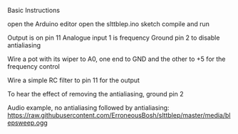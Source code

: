 Basic Instructions

open the Arduino editor
open the slttblep.ino sketch
compile and run

Output is on pin 11
Analogue input 1 is frequency
Ground pin 2 to disable antialiasing

Wire a pot with its wiper to A0, one end to GND and the other to +5 for the
frequency control

Wire a simple RC filter to pin 11 for the output

To hear the effect of removing the antialiasing, ground pin 2

Audio example, no antialiasing followed by antialiasing:
https://raw.githubusercontent.com/ErroneousBosh/slttblep/master/media/blepsweep.ogg
